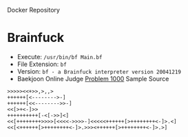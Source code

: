 Docker Repository

# Brainfuck 

* Execute: `/usr/bin/bf Main.bf`
* File Extension: `bf`
* Version: `bf - a Brainfuck interpreter version 20041219`
* Baekjoon Online Judge [Problem 1000](https://www.acmicpc.net/problem/1000) Sample Source
````
>>>>><<+>>,>,,>
++++++[<-------->-]
++++++[<<-------->>-]
<<[>+<-]>>
++++++++++[-<[->>]<]
<<[++++++++>>>>[<<<<->>>>-]<<<<<++++++[>++++++++<-]>.<]
<<[<++++++[>++++++++<-]>.>>><++++++[>++++++++<-]>.>]
````


